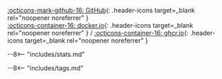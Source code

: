 [:octicons-mark-github-16: GitHub](https://github.com/hotio/base){: .header-icons target=_blank rel="noopener noreferrer" }  
[:octicons-container-16: docker.io](https://hub.docker.com/r/hotio/base){: .header-icons target=_blank rel="noopener noreferrer" }
 / [:octicons-container-16: ghcr.io](https://github.com/orgs/hotio/packages/container/package/base){: .header-icons target=_blank rel="noopener noreferrer" }

--8<-- "includes/stats.md"

--8<-- "includes/tags.md"
